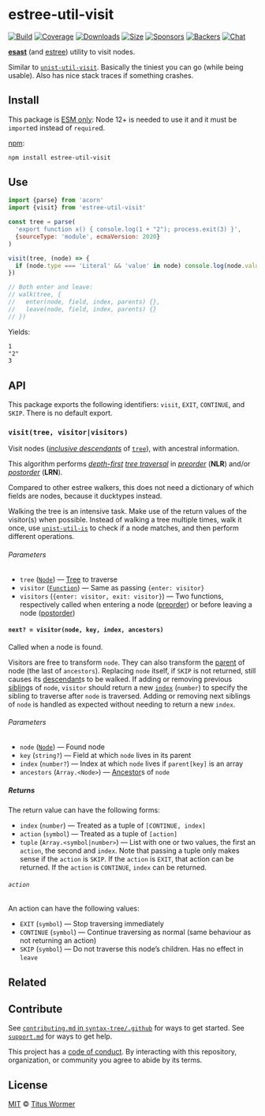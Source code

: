 # estree-util-visit

[![Build][build-badge]][build]
[![Coverage][coverage-badge]][coverage]
[![Downloads][downloads-badge]][downloads]
[![Size][size-badge]][size]
[![Sponsors][sponsors-badge]][collective]
[![Backers][backers-badge]][collective]
[![Chat][chat-badge]][chat]

[**esast**][esast] (and [estree][]) utility to visit nodes.

Similar to [`unist-util-visit`][unist-visit].
Basically the tiniest you can go (while being usable).
Also has nice stack traces if something crashes.

## Install

This package is [ESM only](https://gist.github.com/sindresorhus/a39789f98801d908bbc7ff3ecc99d99c):
Node 12+ is needed to use it and it must be `import`ed instead of `require`d.

[npm][]:

```sh
npm install estree-util-visit
```

## Use

```js
import {parse} from 'acorn'
import {visit} from 'estree-util-visit'

const tree = parse(
  'export function x() { console.log(1 + "2"); process.exit(3) }',
  {sourceType: 'module', ecmaVersion: 2020}
)

visit(tree, (node) => {
  if (node.type === 'Literal' && 'value' in node) console.log(node.value)
})

// Both enter and leave:
// walk(tree, {
//   enter(node, field, index, parents) {},
//   leave(node, field, index, parents) {}
// })
```

Yields:

```txt
1
"2"
3
```

## API

This package exports the following identifiers: `visit`, `EXIT`, `CONTINUE`, and
`SKIP`.
There is no default export.

### `visit(tree, visitor|visitors)`

Visit nodes ([*inclusive descendants*][descendant] of [`tree`][tree]), with
ancestral information.

This algorithm performs [*depth-first*][depth-first]
[*tree traversal*][tree-traversal] in [*preorder*][preorder] (**NLR**) and/or
[*postorder*][postorder] (**LRN**).

Compared to other estree walkers, this does not need a dictionary of which
fields are nodes, because it ducktypes instead.

Walking the tree is an intensive task.
Make use of the return values of the visitor(s) when possible.
Instead of walking a tree multiple times, walk it once, use
[`unist-util-is`][is] to check if a node matches, and then perform different
operations.

###### Parameters

*   `tree` ([`Node`][node]) — [Tree][] to traverse
*   `visitor` ([`Function`][visitor])
    — Same as passing `{enter: visitor}`
*   `visitors` (`{enter: visitor, exit: visitor}`)
    — Two functions, respectively called when entering a node ([preorder][])
    or before leaving a node ([postorder][])

#### `next? = visitor(node, key, index, ancestors)`

Called when a node is found.

Visitors are free to transform `node`.
They can also transform the [parent][] of node (the last of `ancestors`).
Replacing `node` itself, if `SKIP` is not returned, still causes its
[descendant][]s to be walked.
If adding or removing previous [sibling][]s of `node`, `visitor` should return
a new [`index`][index] (`number`) to specify the sibling to traverse after
`node` is traversed.
Adding or removing next siblings of `node` is handled as expected without
needing to return a new `index`.

###### Parameters

*   `node` ([`Node`][node]) — Found node
*   `key` (`string?`) — Field at which `node` lives in its parent
*   `index` (`number?`) — Index at which `node` lives if `parent[key]` is an
    array
*   `ancestors` (`Array.<Node>`) — [Ancestor][]s of `node`

##### Returns

The return value can have the following forms:

*   `index` (`number`) — Treated as a tuple of `[CONTINUE, index]`
*   `action` (`symbol`) — Treated as a tuple of `[action]`
*   `tuple` (`Array.<symbol|number>`) — List with one or two values, the first
    an `action`, the second and `index`.
    Note that passing a tuple only makes sense if the `action` is `SKIP`.
    If the `action` is `EXIT`, that action can be returned.
    If the `action` is `CONTINUE`, `index` can be returned.

###### `action`

An action can have the following values:

*   `EXIT` (`symbol`) — Stop traversing immediately
*   `CONTINUE` (`symbol`) — Continue traversing as normal (same behaviour
    as not returning an action)
*   `SKIP` (`symbol`) — Do not traverse this node’s children.
    Has no effect in `leave`

## Related

## Contribute

See [`contributing.md` in `syntax-tree/.github`][contributing] for ways to get
started.
See [`support.md`][support] for ways to get help.

This project has a [code of conduct][coc].
By interacting with this repository, organization, or community you agree to
abide by its terms.

## License

[MIT][license] © [Titus Wormer][author]

<!-- Definition -->

[build-badge]: https://github.com/syntax-tree/estree-util-visit/workflows/main/badge.svg

[build]: https://github.com/syntax-tree/estree-util-visit/actions

[coverage-badge]: https://img.shields.io/codecov/c/github/syntax-tree/estree-util-visit.svg

[coverage]: https://codecov.io/github/syntax-tree/estree-util-visit

[downloads-badge]: https://img.shields.io/npm/dm/estree-util-visit.svg

[downloads]: https://www.npmjs.com/package/estree-util-visit

[size-badge]: https://img.shields.io/bundlephobia/minzip/estree-util-visit.svg

[size]: https://bundlephobia.com/result?p=estree-util-visit

[sponsors-badge]: https://opencollective.com/unified/sponsors/badge.svg

[backers-badge]: https://opencollective.com/unified/backers/badge.svg

[collective]: https://opencollective.com/unified

[chat-badge]: https://img.shields.io/badge/chat-discussions-success.svg

[chat]: https://github.com/syntax-tree/unist/discussions

[npm]: https://docs.npmjs.com/cli/install

[license]: license

[author]: https://wooorm.com

[contributing]: https://github.com/syntax-tree/.github/blob/HEAD/contributing.md

[support]: https://github.com/syntax-tree/.github/blob/HEAD/support.md

[coc]: https://github.com/syntax-tree/.github/blob/HEAD/code-of-conduct.md

[index]: https://github.com/syntax-tree/unist#index

[parent]: https://github.com/syntax-tree/unist#parent-1

[esast]: https://github.com/syntax-tree/esast

[estree]: https://github.com/estree/estree

[ancestor]: https://github.com/syntax-tree/unist#ancestor

[descendant]: https://github.com/syntax-tree/unist#descendant

[tree]: https://github.com/syntax-tree/unist#tree

[depth-first]: https://github.com/syntax-tree/unist#depth-first-traversal

[tree-traversal]: https://github.com/syntax-tree/unist#tree-traversal

[preorder]: https://github.com/syntax-tree/unist#preorder

[postorder]: https://github.com/syntax-tree/unist#postorder

[is]: https://github.com/syntax-tree/unist-util-is

[node]: https://github.com/syntax-tree/esast#node

[sibling]: https://github.com/syntax-tree/esast#sibling

[visitor]: #next--visitornode-key-index-ancestors

[unist-visit]: https://github.com/syntax-tree/unist-util-visit-parents
